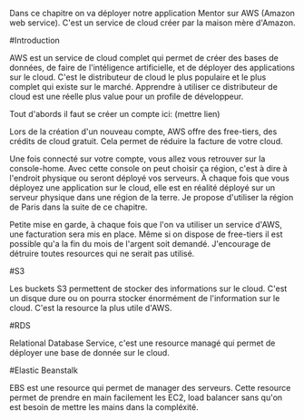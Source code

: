 Dans ce chapitre on va déployer notre application Mentor sur AWS (Amazon web service). C'est un service de cloud créer par la maison mère d'Amazon.

#Introduction

AWS est un service de cloud complet qui permet de créer des bases de données, de faire de l'intéligence artificielle, et de déployer des applications sur le cloud. C'est le distributeur de cloud le plus populaire et le plus complet qui existe sur le marché. Apprendre à utiliser ce distributeur de cloud est une réelle plus value pour un profile de développeur.

Tout d'abords il faut se créer un compte ici: (mettre lien)

Lors de la création d'un nouveau compte, AWS offre des free-tiers, des crédits de cloud gratuit. Cela permet de réduire la facture de votre cloud.

Une fois connecté sur votre compte, vous allez vous retrouver sur la console-home. Avec cette console on peut choisir ça région, c'est à dire à l'endroit physique ou seront déployé vos serveurs. À chaque fois que vous déployez une application sur le cloud, elle est en réalité déployé sur un serveur physique dans une région de la terre. Je propose d'utiliser la région de Paris dans la suite de ce chapitre.

Petite mise en garde, à chaque fois que l'on va utiliser un service d'AWS, une facturation sera mis en place. Même si on dispose de free-tiers il est possible qu'a la fin du mois de l'argent soit demandé. J'encourage de détruire toutes resources qui ne serait pas utilisé.

#S3

Les buckets S3 permettent de stocker des informations sur le cloud. C'est un disque dure ou on pourra stocker énormément de l'information sur le cloud. C'est la resource la plus utile d'AWS.

#RDS

Relational Database Service, c'est une resource managé qui permet de déployer une base de donnée sur le cloud.

#Elastic Beanstalk

EBS est une resource qui permet de manager des serveurs. Cette resource permet de prendre en main facilement les EC2, load balancer sans qu'on est besoin de mettre les mains dans la compléxité.
